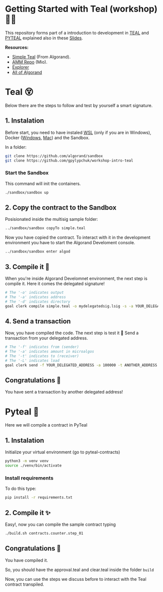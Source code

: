 # Getting Started with Teal (workshop) 🎇🤩

This repository forms part of a introduction to development in [TEAL](https://developer.algorand.org/docs/get-details/dapps/avm/teal/) and [PYTEAL](https://pyteal.readthedocs.io/en/stable/) explained also in these [Slides](https://docs.google.com/presentation/d/10gSTn77q41u_AKdGSNYvbzWZigFDtO23uTr8vJYN94s/edit?usp=sharing).

**Resources:**
- [Simple Teal](https://developer.algorand.org/docs/get-details/dapps/smart-contracts/smartsigs/walkthrough/?from_query=smart%20sig#simple-teal-example) (From Algorand).
- [AMM Repo](https://github.com/gpylypchuk/DeFi-AMM) (Mio).
- [Explorer](https://app.dappflow.org/explorer/home)
- [All of Algorand](https://awesomealgo.com/)

# Teal 😵
Below there are the steps to follow and test by yourself a smart signature.

## 1. Instalation
Before start, you need to have instaled [WSL](https://learn.microsoft.com/en-us/windows/wsl/install) (only if you are in Windows), Docker ([Windows](https://learn.microsoft.com/en-us/windows/wsl/tutorials/wsl-containers), [Mac](https://docs.docker.com/desktop/install/mac-install/)) and the Sandbox.

In a folder:
```bash
git clone https://github.com/algorand/sandbox
git clone https://github.com/gpylypchuk/workshop-intro-teal
```

### Start the Sandbox
This command will init the containers.
```bash
./sandbox/sandbox up
```

## 2. Copy the contract to the Sandbox
Posisionated inside the multisig sample folder:
```bash
../sandbox/sandbox copyTo simple.teal
```

Now you have copied the contract. To interact with it in the development environment you have to start the Algorand Develoment console.
```bash
../sandbox/sandbox enter algod
```

## 3. Compile it 🤯
When you're inside Algorand Develomnet environment, the next step is compile it. Here it comes the delegated signature!
```bash
# The '-o' indicates output
# The '-a' indicates address
# The '-d' indicates directory
goal clerk compile simple.teal -o mydelegatedsig.lsig -s -a YOUR_DELEGATED_ADDRESS -d .
```

## 4. Send a transaction
Now, you have compiled the code. The next step is test it 🧐
Send a transaction from your delegated address.
```bash
# The '-f' indicates from (sender)
# The '-a' indicates amount in microalgos
# The '-t' indicates to (receiver)
# The '-L' indicates load
goal clerk send -f YOUR_DELEGATED_ADDRESS -a 100000 -t ANOTHER_ADDRESS -L mydelegatedsig.lsig -d .
```

## Congratulations 🎉
You have sent a transaction by another delegated address!

# Pyteal 🐍
Here we will compile a contract in PyTeal

## 1. Instalation
Initialize your virtual environment (go to pyteal-contracts)
```bash
python3 -m venv venv
source ./venv/bin/activate
```

### Install requirements
To do this type:
```bash
pip install -r requirements.txt
```

## 2. Compile it ✨
Easy!, now you can compile the sample contract typing

```bash
./build.sh contracts.counter.step_01
```

## Congratulations 🥳
You have compiled it.

So, you should have the approval.teal and clear.teal inside the folder `build`

Now, you can use the steps we discuss before to interact with the Teal contract transpiled.
